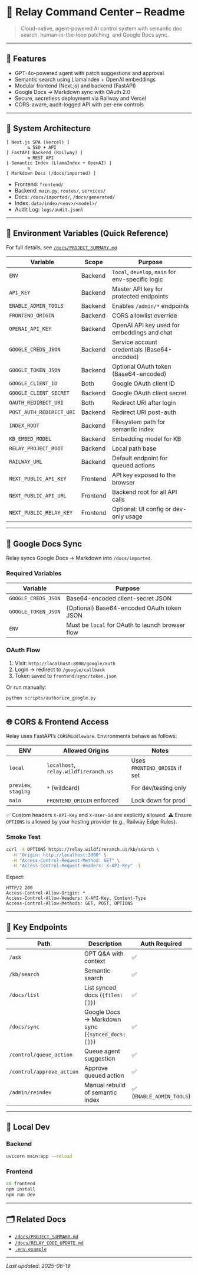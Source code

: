 # 🤠 Relay Command Center – Readme

> Cloud-native, agent-powered AI control system with semantic doc search, human-in-the-loop patching, and Google Docs sync.

---

## 🚀 Features

* GPT-4o-powered agent with patch suggestions and approval
* Semantic search using LlamaIndex + OpenAI embeddings
* Modular frontend (Next.js) and backend (FastAPI)
* Google Docs → Markdown sync with OAuth 2.0
* Secure, secretless deployment via Railway and Vercel
* CORS-aware, audit-logged API with per-env controls

---

## 👭 System Architecture

```
[ Next.js SPA (Vercel) ]
        ⇅ SSO + API
[ FastAPI Backend (Railway) ]
        ⇅ REST API
[ Semantic Index (LlamaIndex + OpenAI) ]
        ⇅
[ Markdown Docs (/docs/imported) ]
```

* Frontend: `frontend/`
* Backend: `main.py`, `routes/`, `services/`
* Docs: `/docs/imported/`, `/docs/generated/`
* Index: `data/index/<env>/<model>/`
* Audit Log: `logs/audit.jsonl`

---

## 🔐 Environment Variables (Quick Reference)

For full details, see [`/docs/PROJECT_SUMMARY.md`](./docs/PROJECT_SUMMARY.md)

| Variable                 | Scope    | Purpose                                                    |
| ------------------------ | -------- | ---------------------------------------------------------- |
| `ENV`                    | Backend  | `local`, `develop`, `main` for env-specific logic          |
| `API_KEY`                | Backend  | Master API key for protected endpoints                     |
| `ENABLE_ADMIN_TOOLS`     | Backend  | Enables `/admin/*` endpoints                               |
| `FRONTEND_ORIGIN`        | Backend  | CORS allowlist override                                    |
| `OPENAI_API_KEY`         | Backend  | OpenAI API key used for embeddings and chat |
| `GOOGLE_CREDS_JSON`      | Backend  | Service account credentials (Base64-encoded)               |
| `GOOGLE_TOKEN_JSON`      | Backend  | Optional OAuth token (Base64-encoded)                      |
| `GOOGLE_CLIENT_ID`       | Both     | Google OAuth client ID                                     |
| `GOOGLE_CLIENT_SECRET`   | Backend  | Google OAuth client secret                                 |
| `OAUTH_REDIRECT_URI`     | Both     | Redirect URI after login                                   |
| `POST_AUTH_REDIRECT_URI` | Backend  | Redirect URI post-auth                                     |
| `INDEX_ROOT`             | Backend  | Filesystem path for semantic index                         |
| `KB_EMBED_MODEL`         | Backend  | Embedding model for KB                                     |
| `RELAY_PROJECT_ROOT`     | Backend  | Local path base                                            |
| `RAILWAY_URL`           | Backend  | Default endpoint for queued actions |
| `NEXT_PUBLIC_API_KEY`    | Frontend | API key exposed to the browser                             |
| `NEXT_PUBLIC_API_URL`    | Frontend | Backend root for all API calls                             |
| `NEXT_PUBLIC_RELAY_KEY`  | Frontend | Optional: UI config or dev-only usage                      |

---

## 🧪 Google Docs Sync

Relay syncs Google Docs → Markdown into `/docs/imported`.

### Required Variables

| Variable            | Purpose                                          |
| ------------------- | ------------------------------------------------ |
| `GOOGLE_CREDS_JSON` | Base64-encoded client-secret JSON                |
| `GOOGLE_TOKEN_JSON` | (Optional) Base64-encoded OAuth token JSON       |
| `ENV`               | Must be `local` for OAuth to launch browser flow |

### OAuth Flow

1. Visit: `http://localhost:8000/google/auth`
2. Login → redirect to `/google/callback`
3. Token saved to `frontend/sync/token.json`

Or run manually:

```bash
python scripts/authorize_google.py
```

---

## 🌐 CORS & Frontend Access

Relay uses FastAPI’s `CORSMiddleware`. Environments behave as follows:

| ENV                  | Allowed Origins                       | Notes                         |
| -------------------- | ------------------------------------- | ----------------------------- |
| `local`              | `localhost`, `relay.wildfireranch.us` | Uses `FRONTEND_ORIGIN` if set |
| `preview`, `staging` | `*` (wildcard)                        | For dev/testing only          |
| `main`               | `FRONTEND_ORIGIN` enforced            | Lock down for prod            |

✅ Custom headers `X-API-Key` and `X-User-Id` are explicitly allowed.
⚠️ Ensure `OPTIONS` is allowed by your hosting provider (e.g., Railway Edge Rules).

### Smoke Test

```bash
curl -X OPTIONS https://relay.wildfireranch.us/kb/search \
  -H "Origin: http://localhost:3000" \
  -H "Access-Control-Request-Method: GET" \
  -H "Access-Control-Request-Headers: X-API-Key" -I
```

Expect:

```
HTTP/2 200
Access-Control-Allow-Origin: *
Access-Control-Allow-Headers: X-API-Key, Content-Type
Access-Control-Allow-Methods: GET, POST, OPTIONS
```

---

## 🔎 Key Endpoints

| Path                      | Description                      | Auth Required            |
| ------------------------- | -------------------------------- | ------------------------ |
| `/ask`                    | GPT Q\&A with context            | ✅                        |
| `/kb/search`              | Semantic search                  | ✅                        |
| `/docs/list`              | List synced docs (`{files:[]}`)  | ✅            |
| `/docs/sync`              | Google Docs → Markdown sync (`{synced_docs:[]}`) | ✅ |
| `/control/queue_action`   | Queue agent suggestion           | ✅                        |
| `/control/approve_action` | Approve queued action            | ✅                        |
| `/admin/reindex`          | Manual rebuild of semantic index | ✅ (`ENABLE_ADMIN_TOOLS`) |

---

## 🧰 Local Dev

### Backend

```bash
uvicorn main:app --reload
```

### Frontend

```bash
cd frontend
npm install
npm run dev
```

---

## 🗂 Related Docs

* [`/docs/PROJECT_SUMMARY.md`](./docs/PROJECT_SUMMARY.md)
* [`/docs/RELAY_CODE_UPDATE.md`](./docs/RELAY_CODE_UPDATE.md)
* [`.env.example`](./.env.example)

---

*Last updated: 2025-06-19*
